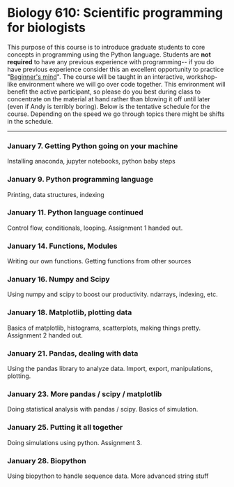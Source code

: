 # Biology 610: Scientific programming for biologists

This purpose of this course is to introduce graduate students to core concepts in programming using the Python language.
Students are **not required** to have any previous experience with programming-- if you do have previous experience
consider this an excellent opportunity to practice "[Beginner's mind](https://en.wikipedia.org/wiki/Shoshin)". 
The course will be taught in an interactive, workshop-like environment where we will go over code together.
This environment will benefit the active participant, so please do you best during class to concentrate on the
material at hand rather than blowing it off until later (even if Andy is terribly boring).
Below is the tentative schedule for the course. Depending on the speed we go through topics there might
be shifts in the schedule.

---------------------------------------------------------------------------------------------------------

### January 7. Getting Python going on your machine

Installing anaconda, jupyter notebooks, python baby steps

### January 9. Python programming language

Printing, data structures, indexing

### January 11. Python language continued

Control flow, conditionals, looping. Assignment 1 handed out.

### January 14. Functions, Modules

Writing our own functions. Getting functions from other sources

### January 16. Numpy and Scipy

Using numpy and scipy to boost our productivity. ndarrays, indexing, etc.

### January 18. Matplotlib, plotting data

Basics of matplotlib, histograms, scatterplots, making things pretty. Assignment 2 handed out.


### January 21. Pandas, dealing with data

Using the pandas library to analyze data. Import, export, manipulations, plotting.

### January 23. More pandas / scipy / matplotlib

Doing statistical analysis with pandas / scipy. Basics of simulation.

### January 25. Putting it all together

Doing simulations using python. Assignment 3.  

### January 28. Biopython 

Using biopython to handle sequence data. More advanced string stuff


